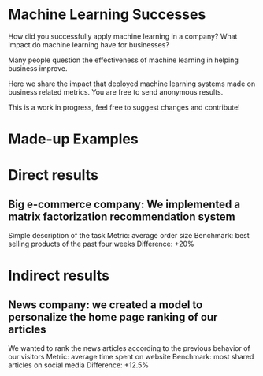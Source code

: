 # Machine Learning Successes
How did you successfully apply machine learning in a company? What impact do machine learning have for businesses?

Many people question the effectiveness of machine learning in helping business improve.

Here we share the impact that deployed machine learning systems made on business related metrics. You are free to send anonymous results.

This is a work in progress, feel free to suggest changes and contribute!


# Made-up Examples

# Direct results
## Big e-commerce company: We implemented a matrix factorization recommendation system
Simple description of the task
Metric: average order size
Benchmark: best selling products of the past four weeks
Difference: +20%


# Indirect results
## News company: we created a model to personalize the home page ranking of our articles
We wanted to rank the news articles according to the previous behavior of our visitors
Metric: average time spent on website
Benchmark: most shared articles on social media
Difference: +12.5%
